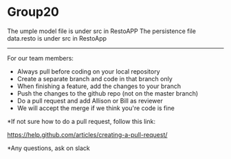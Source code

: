 # Group20
The umple model file is under src in RestoAPP
The persistence file data.resto is under src in RestoApp

--------------------------------------------------------
For our team members:

- Always pull before coding on your local repository
- Create a separate branch and code in that branch only
- When finishing a feature, add the changes to your branch
- Push the changes to the github repo (not on the master branch)
- Do a pull request and add Allison or Bill as reviewer
- We will accept the merge if we think you're code is fine

*If not sure how to do a pull request, follow this link:

https://help.github.com/articles/creating-a-pull-request/

*Any questions, ask on slack
